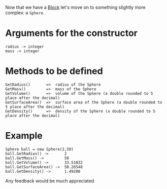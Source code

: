 Now that we have a [Block](http://www.codewars.com/kata/55b75fcf67e558d3750000a3) let's move on to something slightly more complex: a `Sphere`.

# Arguments for the constructor
```
radius -> integer
mass -> integer
```

# Methods to be defined
```
GetRadius()       =>  radius of the Sphere
GetMass()         =>  mass of the Sphere
GetVolume()       =>  volume of the Sphere (a double rounded to 5 place after the decimal)
GetSurfaceArea()  =>  surface area of the Sphere (a double rounded to 5 place after the decimal)
GetDensity()      =>  density of the Sphere (a double rounded to 5 place after the decimal)
```

# Example
```
Sphere ball = new Sphere(2,50)
ball.GetRadius() ->       2
ball.GetMass() ->         50
ball.GetVolume() ->       33.51032
ball.GetSurfaceArea() ->  50.26548
ball.GetDensity() ->      1.49208
```
Any feedback would be much appreciated
